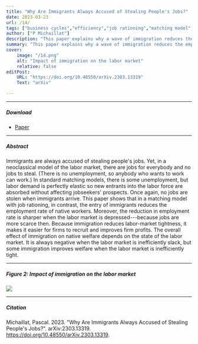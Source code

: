 ```yaml
---
title: "Why Are Immigrants Always Accused of Stealing People's Jobs?" 
date: 2023-03-23
url: /14/
tags: ["business cycles","efficiency","job rationing","matching model","unemployment"]
author: ["P Michaillat"]
description: "This paper explains why a wave of immigration reduces the employment rate of native workers, and why this reduction is larger in bad times." 
summary: "This paper explains why a wave of immigration reduces the employment rate of native workers, and why this reduction is larger in bad times. Yet, immigration improves native welfare when the labor market is inefficiently tight, because it helps firms to recruit."
cover:
    image: "/14.png"
    alt: "Impact of immigration on the labor market"
    relative: false
editPost:
    URL: "https://doi.org/10.48550/arXiv.2303.13319"
    Text: "arXiv"

---
```


---

##### Download

- [Paper](/14.pdf)

---

##### Abstract

Immigrants are always accused of stealing people's jobs. Yet, in a neoclassical model of the labor market, there are jobs for everybody and no jobs to steal. (There is no unemployment, so anybody who wants to work can work.) In standard matching models, there is some unemployment, but labor demand is perfectly elastic so new entrants into the labor force are absorbed without affecting jobseekers' prospects. Once again, no jobs are stolen when immigrants arrive. This paper shows that in a matching model with job rationing, in contrast, the entry of immigrants reduces the employment rate of native workers. Moreover, the reduction in employment rate is sharper when the labor market is depressed---because jobs are more scarce then. Because immigration reduces labor-market tightness, it makes it easier for firms to recruit and improves firm profits. The overall effect of immigration on native welfare depends on the state of the labor market. It is always negative when the labor market is inefficiently slack, but some immigration improves welfare when the labor market is inefficiently tight.

---

##### Figure 2:  Impact of immigration on the labor market

![](/14.png)

---

##### Citation

Michaillat, Pascal. 2023. "Why Are Immigrants Always Accused of Stealing People's Jobs?". arXiv:2303.13319. https://doi.org/10.48550/arXiv.2303.13319.

